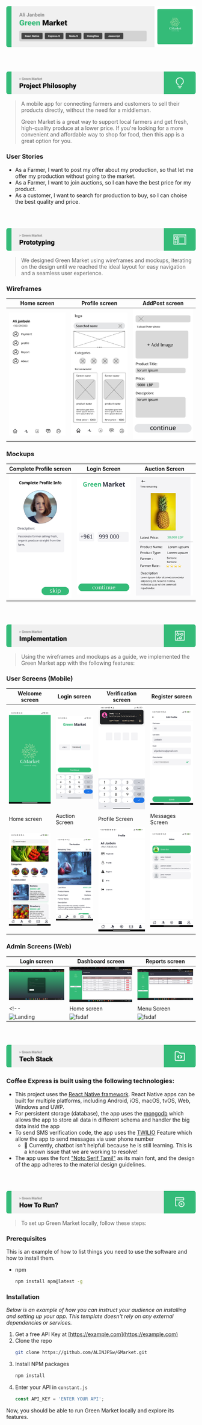 <img src="./readme/title1.svg"/>

<br><br>

<!-- project philosophy -->
<img src="./readme/title2.svg"/>

> A mobile app for connecting farmers and customers to sell their products directly, without the need for a middleman. 
>
> Green Market is a great way to support local farmers and get fresh, high-quality produce at a lower price. If you're looking for a more convenient and affordable way to shop for food, then this app is a great option for you.

### User Stories
- As a Farmer, I want to post my  offer about my production, so that let me offer my production without going to the market.
- As a Farmer, I want to join auctions, so I can have the best price for my product.
- As a customer, I want to search for production to buy, so I can choise the best quality and price.

<br><br>

<!-- Prototyping -->
<img src="./readme/title3.svg"/>

> We designed Green Market using wireframes and mockups, iterating on the design until we reached the ideal layout for easy navigation and a seamless user experience.

### Wireframes
| Home screen  | Profile screen |  AddPost screen |
| ---| ---| ---|
| ![Landing](./readme/demo/profile%20(3).png) | ![fsdaf](./readme/demo/home%20(2).png) | ![fsdaf](./readme/demo/addpost.png) |

### Mockups
| Complete Profile screen  | Login Screen | Auction Screen |
| ---| ---| ---|
| ![Landing](./readme/demo/completeProfile.png) | ![fsdaf](./readme/demo/login.png) | ![fsdaf](./readme/demo/auction.png) |

<br><br>

<!-- Implementation -->
<img src="./readme/title4.svg"/>

> Using the wireframes and mockups as a guide, we implemented the Green Market app with the following features:

### User Screens (Mobile)
| Welcome screen  | Login screen | Verification screen | Register screen |
| ---| ---| ---| ---|
| ![Landing](./readme/demo/w.jpg) | ![fsdaf](./readme/demo/p.jpg) | ![fsdaf](./readme/demo/v.jpg) | ![fsdaf](./readme/demo/edit_p.jpg) |
| Home screen  | Auction Screen | Profile Screen | Messages Screen |
| ![Landing](./readme/demo/home_s.jpg) | ![fsdaf](./readme/demo/a.jpg) | ![fsdaf](./readme/demo/profile_s.jpg) | ![fsdaf](./readme/demo/m.jpg) |

### Admin Screens (Web)
| Login screen  | Dashboard screen |  Reports screen |
| ---| ---| ---|
| ![Landing](./readme/demo/admin-login.png) | ![fsdaf](./readme/demo/dashboard.png) | ![fsdaf](./readme/demo/r-board.png) |
<!-- | Home screen  | Menu Screen | Order Screen |
| ![Landing](./readme/demo/1440x1024.png) | ![fsdaf](./readme/demo/1440x1024.png) | ![fsdaf](./readme/demo/1440x1024.png) | -->

<br><br>

<!-- Tech stack -->
<img src="./readme/title5.svg"/>

###  Coffee Express is built using the following technologies:

- This project uses the [React Native framework](https://reactnative.dev/). React Native apps can be built for multiple platforms, including Android, iOS, macOS, tvOS, Web, Windows and UWP. 
- For persistent storage (database), the app uses the [mongodb](https://www.mongodb.com/)  which allows the app to store all data in different schema 
and handler the big data insid the app
- To send SMS verification code, the app uses the [TWILIO](https://www.twilio.com/) Feature which allow the app to send messages via user phone number
  - 🚨 Currently, chatbot isn't helpfull because he is still learning. This is a known issue that we are working to resolve!
- The app uses the font ["Noto Serif Tamil"](https://fonts.google.com/noto/specimen/Noto+Serif?query=not+serif+tamil) as its main font, and the design of the app adheres to the material design guidelines.

<br><br>

<!-- How to run -->
<img src="./readme/title6.svg"/>

> To set up Green Market locally, follow these steps:

### Prerequisites

This is an example of how to list things you need to use the software and how to install them.
* npm
  ```sh
  npm install npm@latest -g
  ```

### Installation

_Below is an example of how you can instruct your audience on installing and setting up your app. This template doesn't rely on any external dependencies or services._

1. Get a free API Key at [https://example.com](https://example.com)
2. Clone the repo
   ```sh
   git clone https://github.com/ALINJFSw/GMarket.git
   ```
3. Install NPM packages
   ```sh
   npm install
   ```
4. Enter your API in `constant.js`
   ```js
   const API_KEY = 'ENTER YOUR API';
   ```

Now, you should be able to run Green Market locally and explore its features.